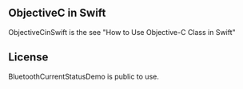 ## ObjectiveC in Swift

ObjectiveCinSwift is the see "How to Use Objective-C Class in Swift"

## License

BluetoothCurrentStatusDemo is public to use.
